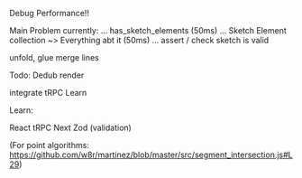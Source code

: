 Debug Performance!!

Main Problem currently:
... has_sketch_elements (50ms)
... Sketch Element collection ~> Everything abt it (50ms)
... assert / check sketch is valid

unfold, glue
merge lines

Todo:
Dedub render

integrate tRPC
Learn

Learn:

React
tRPC
Next
Zod (validation)

(For point algorithms: https://github.com/w8r/martinez/blob/master/src/segment_intersection.js#L29)
